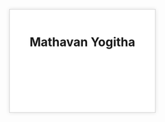 <!DOCTYPE html>
<html>
<head>
	<title>Mathavan Yogitha</title>
	<style>
		.frame {
			border: 1px solid #ccc;
			padding: 20px;
			width: 300px;
			height: 200px;
			background-color: #fff;
			box-shadow: 0 0 10px rgba(0,0,0,0.1);
			text-align: center;
		}
	</style>
</head>
<body>
	<div class="frame">
		<h1>Mathavan Yogitha</h1>
	</div>
</body>
</html>

